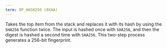 ```yaml
---
term: OP_HASH256 (0XAA)
---
```


Takes the top item from the stack and replaces it with its hash by using the `SHA256` function twice. The input is hashed once with `SHA256`, and then the digest is hashed a second time with `SHA256`. This two-step process generates a 256-bit fingerprint.


